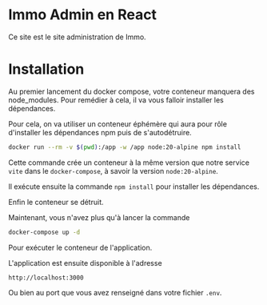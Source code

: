 # Immo Admin en React
Ce site est le site administration de Immo.

# Installation
Au premier lancement du docker compose, votre conteneur manquera des node_modules.
Pour remédier à cela, il va vous falloir installer les dépendances.

Pour cela, on va utiliser un conteneur éphémère qui aura pour rôle d'installer les dépendances npm puis de s'autodétruire.

```bash
docker run --rm -v $(pwd):/app -w /app node:20-alpine npm install
```

Cette commande crée un conteneur à la même version que notre service `vite` dans le `docker-compose`, à savoir la version `node:20-alpine`.

Il exécute ensuite la commande `npm install` pour installer les dépendances.

Enfin le conteneur se détruit.

Maintenant, vous n'avez plus qu'à lancer la commande

```bash
docker-compose up -d
```

Pour exécuter le conteneur de l'application.

L'application est ensuite disponible à l'adresse 
```http request
http://localhost:3000
```

Ou bien au port que vous avez renseigné dans votre fichier `.env`.
